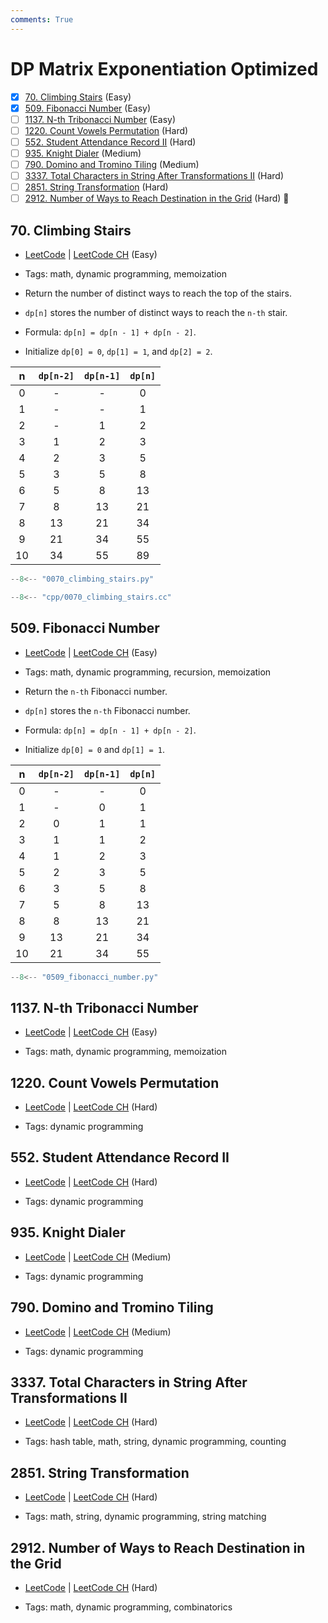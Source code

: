 ```yaml
---
comments: True
---
```


# DP Matrix Exponentiation Optimized

- [x] [70. Climbing Stairs](https://leetcode.cn/problems/climbing-stairs/) (Easy)
- [x] [509. Fibonacci Number](https://leetcode.cn/problems/fibonacci-number/) (Easy)
- [ ] [1137. N-th Tribonacci Number](https://leetcode.cn/problems/n-th-tribonacci-number/) (Easy)
- [ ] [1220. Count Vowels Permutation](https://leetcode.cn/problems/count-vowels-permutation/) (Hard)
- [ ] [552. Student Attendance Record II](https://leetcode.cn/problems/student-attendance-record-ii/) (Hard)
- [ ] [935. Knight Dialer](https://leetcode.cn/problems/knight-dialer/) (Medium)
- [ ] [790. Domino and Tromino Tiling](https://leetcode.cn/problems/domino-and-tromino-tiling/) (Medium)
- [ ] [3337. Total Characters in String After Transformations II](https://leetcode.cn/problems/total-characters-in-string-after-transformations-ii/) (Hard)
- [ ] [2851. String Transformation](https://leetcode.cn/problems/string-transformation/) (Hard)
- [ ] [2912. Number of Ways to Reach Destination in the Grid](https://leetcode.cn/problems/number-of-ways-to-reach-destination-in-the-grid/) (Hard) 👑

## 70. Climbing Stairs

-   [LeetCode](https://leetcode.com/problems/climbing-stairs/) | [LeetCode CH](https://leetcode.cn/problems/climbing-stairs/) (Easy)

-   Tags: math, dynamic programming, memoization
-   Return the number of distinct ways to reach the top of the stairs.
-   `dp[n]` stores the number of distinct ways to reach the `n-th` stair.
-   Formula: `dp[n] = dp[n - 1] + dp[n - 2]`.
-   Initialize `dp[0] = 0`, `dp[1] = 1`, and `dp[2] = 2`.

|  n  | `dp[n-2]` | `dp[n-1]` | `dp[n]` |
| :-: | :-------: | :-------: | :-----: |
|  0  |     -     |     -     |    0    |
|  1  |     -     |     -     |    1    |
|  2  |     -     |     1     |    2    |
|  3  |     1     |     2     |    3    |
|  4  |     2     |     3     |    5    |
|  5  |     3     |     5     |    8    |
|  6  |     5     |     8     |   13    |
|  7  |     8     |    13     |   21    |
|  8  |    13     |    21     |   34    |
|  9  |    21     |    34     |   55    |
| 10  |    34     |    55     |   89    |

```python title="70. Climbing Stairs - Python Solution"
--8<-- "0070_climbing_stairs.py"
```

```cpp title="70. Climbing Stairs - C++ Solution"
--8<-- "cpp/0070_climbing_stairs.cc"
```

## 509. Fibonacci Number

-   [LeetCode](https://leetcode.com/problems/fibonacci-number/) | [LeetCode CH](https://leetcode.cn/problems/fibonacci-number/) (Easy)

-   Tags: math, dynamic programming, recursion, memoization
-   Return the `n-th` Fibonacci number.
-   `dp[n]` stores the `n-th` Fibonacci number.
-   Formula: `dp[n] = dp[n - 1] + dp[n - 2]`.
-   Initialize `dp[0] = 0` and `dp[1] = 1`.

|  n  | `dp[n-2]` | `dp[n-1]` | `dp[n]` |
| :-: | :-------: | :-------: | :-----: |
|  0  |     -     |     -     |    0    |
|  1  |     -     |     0     |    1    |
|  2  |     0     |     1     |    1    |
|  3  |     1     |     1     |    2    |
|  4  |     1     |     2     |    3    |
|  5  |     2     |     3     |    5    |
|  6  |     3     |     5     |    8    |
|  7  |     5     |     8     |   13    |
|  8  |     8     |    13     |   21    |
|  9  |    13     |    21     |   34    |
| 10  |    21     |    34     |   55    |

```python title="509. Fibonacci Number - Python Solution"
--8<-- "0509_fibonacci_number.py"
```

## 1137. N-th Tribonacci Number

-   [LeetCode](https://leetcode.com/problems/n-th-tribonacci-number/) | [LeetCode CH](https://leetcode.cn/problems/n-th-tribonacci-number/) (Easy)

-   Tags: math, dynamic programming, memoization

## 1220. Count Vowels Permutation

-   [LeetCode](https://leetcode.com/problems/count-vowels-permutation/) | [LeetCode CH](https://leetcode.cn/problems/count-vowels-permutation/) (Hard)

-   Tags: dynamic programming

## 552. Student Attendance Record II

-   [LeetCode](https://leetcode.com/problems/student-attendance-record-ii/) | [LeetCode CH](https://leetcode.cn/problems/student-attendance-record-ii/) (Hard)

-   Tags: dynamic programming

## 935. Knight Dialer

-   [LeetCode](https://leetcode.com/problems/knight-dialer/) | [LeetCode CH](https://leetcode.cn/problems/knight-dialer/) (Medium)

-   Tags: dynamic programming

## 790. Domino and Tromino Tiling

-   [LeetCode](https://leetcode.com/problems/domino-and-tromino-tiling/) | [LeetCode CH](https://leetcode.cn/problems/domino-and-tromino-tiling/) (Medium)

-   Tags: dynamic programming

## 3337. Total Characters in String After Transformations II

-   [LeetCode](https://leetcode.com/problems/total-characters-in-string-after-transformations-ii/) | [LeetCode CH](https://leetcode.cn/problems/total-characters-in-string-after-transformations-ii/) (Hard)

-   Tags: hash table, math, string, dynamic programming, counting

## 2851. String Transformation

-   [LeetCode](https://leetcode.com/problems/string-transformation/) | [LeetCode CH](https://leetcode.cn/problems/string-transformation/) (Hard)

-   Tags: math, string, dynamic programming, string matching

## 2912. Number of Ways to Reach Destination in the Grid

-   [LeetCode](https://leetcode.com/problems/number-of-ways-to-reach-destination-in-the-grid/) | [LeetCode CH](https://leetcode.cn/problems/number-of-ways-to-reach-destination-in-the-grid/) (Hard)

-   Tags: math, dynamic programming, combinatorics
